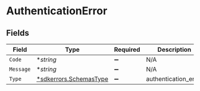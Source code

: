 # AuthenticationError


## Fields

| Field                                                                  | Type                                                                   | Required                                                               | Description                                                            |
| ---------------------------------------------------------------------- | ---------------------------------------------------------------------- | ---------------------------------------------------------------------- | ---------------------------------------------------------------------- |
| `Code`                                                                 | **string*                                                              | :heavy_minus_sign:                                                     | N/A                                                                    |
| `Message`                                                              | **string*                                                              | :heavy_minus_sign:                                                     | N/A                                                                    |
| `Type`                                                                 | [*sdkerrors.SchemasType](../../../pkg/models/sdkerrors/schemastype.md) | :heavy_minus_sign:                                                     | authentication_error                                                   |